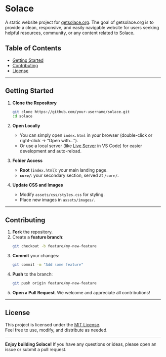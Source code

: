 # Solace

A static website project for [getsolace.org](https://getsolace.org). The goal of getsolace.org is to provide a clean, responsive, and easily navigable website for users seeking helpful resources, community, or any content related to Solace.

## Table of Contents
- [Getting Started](#getting-started)
- [Contributing](#contributing)
- [License](#license)

---

## Getting Started

1. **Clone the Repository**  
   ```bash
   git clone https://github.com/your-username/solace.git
   cd solace
   ```
2. **Open Locally**  
   - You can simply open `index.html` in your browser (double-click or right-click → “Open with…”).
   - Or use a local server (like [Live Server](https://marketplace.visualstudio.com/items?itemName=ritwickdey.LiveServer) in VS Code) for easier development and auto-reload.

3. **Folder Access**  
   - **Root** (`index.html`): your main landing page.
   - **`core/`**: your secondary section, served at `/core/`.

4. **Update CSS and Images**  
   - Modify `assets/css/styles.css` for styling.
   - Place new images in `assets/images/`.

---

## Contributing

1. **Fork** the repository.
2. Create a **feature branch**:
   ```bash
   git checkout -b feature/my-new-feature
   ```
3. **Commit** your changes:
   ```bash
   git commit -m "Add some feature"
   ```
4. **Push** to the branch:
   ```bash
   git push origin feature/my-new-feature
   ```
5. **Open a Pull Request**. We welcome and appreciate all contributions!

---

## License

This project is licensed under the [MIT License](LICENSE).  
Feel free to use, modify, and distribute as needed.

---

**Enjoy building Solace!** If you have any questions or ideas, please open an issue or submit a pull request.

